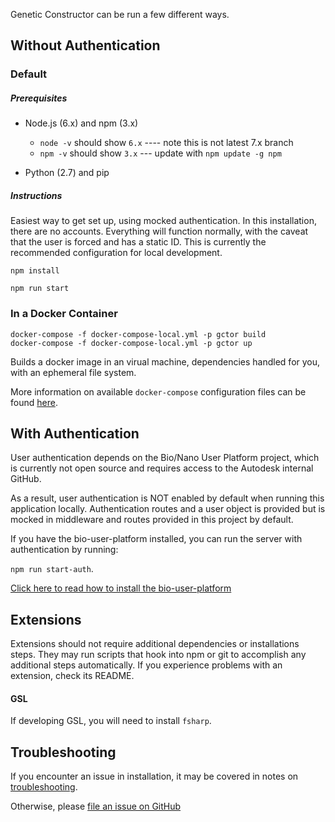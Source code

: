 Genetic Constructor can be run a few different ways.

## Without Authentication

### Default

##### Prerequisites

- Node.js (6.x) and npm (3.x)
  - `node -v` should show `6.x` ---- note this is not latest 7.x branch
  - `npm -v` should show `3.x` --- update with `npm update -g npm`

- Python (2.7) and pip

##### Instructions

Easiest way to get set up, using mocked authentication. In this installation, there are no accounts. Everything will function normally, with the caveat that the user is forced and has a static ID. This is currently the recommended configuration for local development.

`npm install`

`npm run start`

### In a Docker Container

```
docker-compose -f docker-compose-local.yml -p gctor build
docker-compose -f docker-compose-local.yml -p gctor up
```

Builds a docker image in an virual machine, dependencies handled for you, with an ephemeral file system.

More information on available `docker-compose` configuration files can be found [here](./docker-compose.md).

## With Authentication

User authentication depends on the Bio/Nano User Platform project, which is currently not open source and requires access to the Autodesk internal GitHub.

As a result, user authentication is NOT enabled by default when running this application locally. Authentication routes and a user object is provided but is mocked in middleware and routes provided in this project by default.

If you have the bio-user-platform installed, you can run the server with authentication by running:

`npm run start-auth`.

[Click here to read how to install the bio-user-platform](./installation-bio-user-platform.md)

## Extensions

Extensions should not require additional dependencies or installations steps. They may run scripts that hook into npm or git to accomplish any additional steps automatically. If you experience problems with an extension, check its README.

#### GSL

If developing GSL, you will need to install `fsharp`.

## Troubleshooting

If you encounter an issue in installation, it may be covered in notes on [troubleshooting](./troubleshooting.md).

Otherwise, please [file an issue on GitHub](https://github.com/autodesk-bionano/genome-designer/issues/new)
